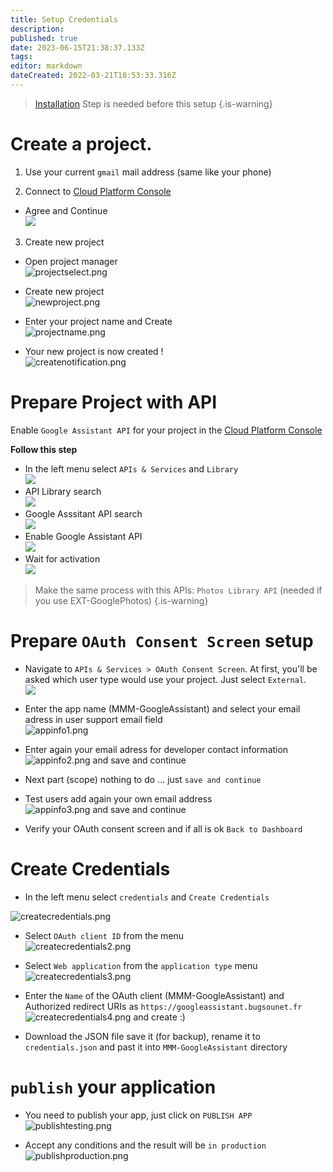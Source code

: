 ```yaml
---
title: Setup Credentials
description: 
published: true
date: 2023-06-15T21:38:37.133Z
tags: 
editor: markdown
dateCreated: 2022-03-21T18:53:33.316Z
---
```


> [Installation](/MMM-GoogleAssistant/Installation) Step is needed before this setup
{.is-warning}


# Create a project.

1. Use your current `gmail` mail address (same like your phone)

2. Connect to [Cloud Platform Console](https://console.cloud.google.com/)
  - Agree and Continue<br>
  ![](/resources/googleassistant/2.png)

3. Create new project

 - Open project manager<br>
 ![projectselect.png](/resources/googleassistant/projectselect.png)
 
 - Create new project<br>
 ![newproject.png](/resources/newproject.png)
 
 - Enter your project name and Create<br>
 ![projectname.png](/resources/googleassistant/projectname.png)
 
 - Your new project is now created !<br>
 ![createnotification.png](/resources/googleassistant/createnotification.png)

# Prepare Project with API

 Enable `Google Assistant API` for your project in the [Cloud Platform Console](https://console.cloud.google.com/)

**Follow this step**

  - In the left menu select `APIs & Services` and `Library`<br>
  ![](/resources/googleassistant/2b.png)
  - API Library search<br>
  ![](/resources/googleassistant/2c.png)
  - Google Asssitant API search<br>
  ![](/resources/googleassistant/2d.png)
  - Enable Google Assistant API<br>
  ![](/resources/googleassistant/2e.png)
  - Wait for activation<br>
  ![](/resources/googleassistant/2f.png)
  

> Make the same process with this APIs:
>  `Photos Library API` (needed if you use EXT-GooglePhotos)
{.is-warning}

# Prepare `OAuth Consent Screen` setup

  - Navigate to `APIs & Services > OAuth Consent Screen`. At first, you'll be asked which user type would use your project. Just select `External`.<br>
  ![](/resources/googleassistant/4c.png)
  - Enter the app name (MMM-GoogleAssistant) and select your email adress in user support email field<br>
  ![appinfo1.png](/resources/googleassistant/appinfo1.png)
  
  - Enter again your email adress for developer contact information<br>
  ![appinfo2.png](/resources/googleassistant/appinfo2.png)
  and save and continue
  
  - Next part (scope) nothing to do ... just `save and continue`<br>
  - Test users add again your own email address<br>
  ![appinfo3.png](/resources/googleassistant/appinfo3.png)
  and save and continue
  
  - Verify your OAuth consent screen and if all is ok `Back to Dashboard`
  
# Create Credentials

 - In the left menu select `credentials` and `Create Credentials`<br>

![createcredentials.png](/resources/googleassistant/createcredentials.png)

 - Select `OAuth client ID` from the menu<br>
![createcredentials2.png](/resources/googleassistant/createcredentials2.png)

- Select `Web application` from the `application type` menu<br>
![createcredentials3.png](/resources/googleassistant/createcredentials3.png)

- Enter the `Name` of the OAuth client (MMM-GoogleAssistant) and Authorized redirect URIs as `https://googleassistant.bugsounet.fr`<br>
![createcredentials4.png](/resources/googleassistant/createcredentials4.png)
and create :)

- Download the JSON file
save it (for backup), rename it to `credentials.json` and past it into `MMM-GoogleAssistant` directory 

# `publish` your application
- You need to publish your app, just click on `PUBLISH APP`<br>
![publishtesting.png](/resources/googleassistant/publishtesting.png)

- Accept any conditions and the result will be `in production`<br>
![publishproduction.png](/resources/googleassistant/publishproduction.png)

